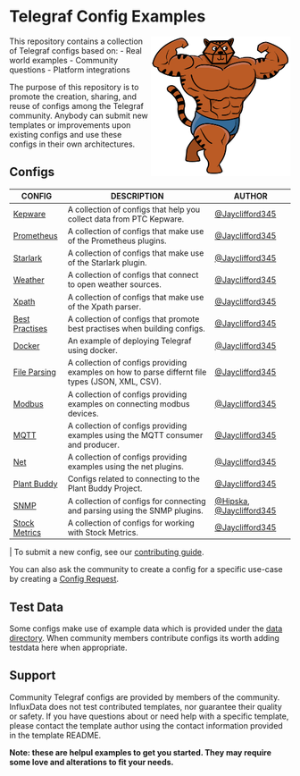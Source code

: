 ﻿# Telegraf Config Examples

<img align="right" width="250" height="250" src="docs/img/telegraf-mascot-1.png">
This repository contains a collection of Telegraf configs based on:
 - Real world examples
 - Community questions
 - Platform integrations
 
The purpose of this repository is to promote the creation, sharing, and reuse of configs among the Telegraf community. Anybody can submit new templates or improvements upon existing configs and use these configs in their own architectures.

## Configs
| CONFIG | DESCRIPTION | AUTHOR |
|--|--|--|
| [Kepware](https://github.com/InfluxCommunity/Telegraf_Configs/tree/master/Kepware) | A collection of configs that help you collect data from PTC Kepware.  | [@Jayclifford345](https://github.com/Jayclifford345)
| [Prometheus](https://github.com/InfluxCommunity/Telegraf_Configs/tree/master/Prometheus) | A collection of configs that make use of the Prometheus plugins.  | [@Jayclifford345](https://github.com/Jayclifford345)
| [Starlark](https://github.com/InfluxCommunity/Telegraf_Configs/tree/master/Starlark) | A collection of configs that make use of the Starlark plugin.  | [@Jayclifford345](https://github.com/Jayclifford345)
| [Weather](https://github.com/InfluxCommunity/Telegraf_Configs/tree/master/Weather) | A collection of configs that connect to open weather sources.  | [@Jayclifford345](https://github.com/Jayclifford345)
|[Xpath](https://github.com/InfluxCommunity/Telegraf_Configs/tree/master/Xpath) | A collection of configs that make use of the Xpath parser.  | [@Jayclifford345](https://github.com/Jayclifford345)
|[Best Practises](https://github.com/InfluxCommunity/Telegraf_Configs/tree/master/best_practises) | A collection of configs that promote best practises when building configs.  | [@Jayclifford345](https://github.com/Jayclifford345)
| [Docker](https://github.com/InfluxCommunity/Telegraf_Configs/tree/master/docker) | An example of deploying Telegraf using docker.  | [@Jayclifford345](https://github.com/Jayclifford345)
| [File Parsing](https://github.com/InfluxCommunity/Telegraf_Configs/tree/master/file_parsing) | A collection of configs providing examples on how to parse differnt file types (JSON, XML, CSV).  | [@Jayclifford345](https://github.com/Jayclifford345)
|[Modbus](https://github.com/InfluxCommunity/Telegraf_Configs/tree/master/modbus) | A collection of configs providing examples on connecting modbus devices.| [@Jayclifford345](https://github.com/Jayclifford345)
|[MQTT](https://github.com/InfluxCommunity/Telegraf_Configs/tree/master/mqtt) | A collection of configs providing examples using the MQTT consumer and producer.| [@Jayclifford345](https://github.com/Jayclifford345)
|[Net](https://github.com/InfluxCommunity/Telegraf_Configs/tree/master/mqtt) | A collection of configs providing examples using the net plugins.| [@Jayclifford345](https://github.com/Jayclifford345)
|[Plant Buddy](https://github.com/InfluxCommunity/Telegraf_Configs/tree/master/plant_buddy) | Configs related to connecting to the Plant Buddy Project.| [@Jayclifford345](https://github.com/Jayclifford345)
|[SNMP](https://github.com/InfluxCommunity/Telegraf_Configs/tree/master/snmp) | A collection of configs for connecting and parsing using the SNMP plugins.| [@Hipska](https://github.com/Hipska), [@Jayclifford345](https://github.com/Jayclifford345)
|[Stock Metrics](https://github.com/InfluxCommunity/Telegraf_Configs/tree/master/stock_metrics) | A collection of configs for working with Stock Metrics.| [@Jayclifford345](https://github.com/Jayclifford345)
|
To submit a new config, see our  [contributing guide](https://github.com/influxdata/community-templates/blob/master/docs/submit_a_template.md).

You can also ask the community to create a config for a specific use-case by creating a  [Config Request](https://github.com/influxdata/community-templates/issues/new?template=template-request.md&labels=Template+Request).
## Test Data
Some configs make use of example data which is provided under the [data directory](https://github.com/InfluxCommunity/Telegraf_Configs/tree/master/data). When community members contribute configs its worth adding testdata here when appropriate.


## Support

Community Telegraf configs are provided by members of the community. InfluxData does not test contributed templates, nor guarantee their quality or safety. If you have questions about or need help with a specific template, please contact the template author using the contact information provided in the template README. 

**Note: these are helpul examples to get you started. They may require some love and alterations to fit your needs.** 
